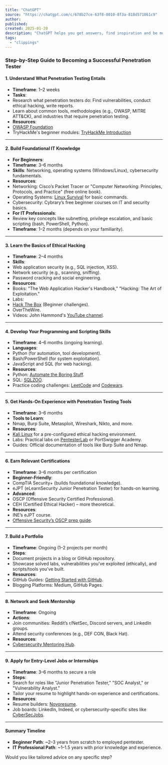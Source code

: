```yaml
---
title: "ChatGPT"
source: "https://chatgpt.com/c/678b27ce-63f8-8010-8f3a-818d571861c9"
author:
published:
created: 2025-01-20
description: "ChatGPT helps you get answers, find inspiration and be more productive. It is free to use and easy to try. Just ask and ChatGPT can help with writing, learning, brainstorming and more."
tags:
  - "clippings"
---
```

### Step-by-Step Guide to Becoming a Successful Penetration Tester

#### 1\. **Understand What Penetration Testing Entails**

- **Timeframe**: 1–2 weeks
- **Tasks**:
- Research what penetration testers do: Find vulnerabilities, conduct ethical hacking, write reports.
- Learn about common tools, methodologies (e.g., OWASP, MITRE ATT&CK), and industries that require penetration testing.
- **Resources**:
- [OWASP Foundation](https://owasp.org/)
- TryHackMe's beginner modules: [TryHackMe Introduction](https://tryhackme.com/)

---

#### 2\. **Build Foundational IT Knowledge**

- **For Beginners**:
- **Timeframe**: 3–6 months
- **Skills**: Networking, operating systems (Windows/Linux), cybersecurity fundamentals.
- **Resources**:
- Networking: Cisco’s Packet Tracer or "Computer Networking: Principles, Protocols, and Practice" (free online book).
- Operating Systems: [Linux Survival](https://linuxsurvival.com/) for basic commands.
- Cybersecurity: Cybrary’s free beginner courses on IT and security basics.
- **For IT Professionals**:
- Review key concepts like subnetting, privilege escalation, and basic scripting (bash, PowerShell, Python).
- **Timeframe**: 1–2 months (depends on your familiarity).

---

#### 3\. **Learn the Basics of Ethical Hacking**

- **Timeframe**: 2–4 months
- **Skills**:
- Web application security (e.g., SQL injection, XSS).
- Network security (e.g., scanning, sniffing).
- Password cracking and social engineering.
- **Resources**:
- Books: "The Web Application Hacker's Handbook," "Hacking: The Art of Exploitation."
- Labs:
- [Hack The Box](https://www.hackthebox.com/) (Beginner challenges).
- OverTheWire.
- Videos: John Hammond's [YouTube channel](https://www.youtube.com/c/JohnHammond010).

---

#### 4\. **Develop Your Programming and Scripting Skills**

- **Timeframe**: 4–6 months (ongoing learning).
- **Languages**:
- Python (for automation, tool development).
- Bash/PowerShell (for system exploitation).
- JavaScript and SQL (for web hacking).
- **Resources**:
- Python: [Automate the Boring Stuff](https://automatetheboringstuff.com/).
- SQL: [SQLZOO](https://sqlzoo.net/).
- Practice coding challenges: [LeetCode](https://leetcode.com/) and [Codewars](https://www.codewars.com/).

---

#### 5\. **Get Hands-On Experience with Penetration Testing Tools**

- **Timeframe**: 3–6 months
- **Tools to Learn**:
- Nmap, Burp Suite, Metasploit, Wireshark, Nikto, and more.
- **Resources**:
- [Kali Linux](https://www.kali.org/) for a pre-configured ethical hacking environment.
- Labs: Practical labs on [PentesterLab](https://pentesterlab.com/) or PortSwigger Academy.
- Guides: Official documentation of tools like Burp Suite and Nmap.

---

#### 6\. **Earn Relevant Certifications**

- **Timeframe**: 3–6 months per certification
- **Beginner-Friendly**:
- CompTIA Security+ (builds foundational knowledge).
- eJPT (eLearnSecurity Junior Penetration Tester) for hands-on learning.
- **Advanced**:
- OSCP (Offensive Security Certified Professional).
- CEH (Certified Ethical Hacker) – more theoretical.
- **Resources**:
- INE’s eJPT course.
- [Offensive Security’s OSCP prep guide](https://www.offensive-security.com/).

---

#### 7\. **Build a Portfolio**

- **Timeframe**: Ongoing (1–2 projects per month)
- **Steps**:
- Document projects in a blog or GitHub repository.
- Showcase solved labs, vulnerabilities you’ve exploited (ethically), and scripts/tools you’ve built.
- **Resources**:
- GitHub Guides: [Getting Started with GitHub](https://docs.github.com/en/get-started).
- Blogging Platforms: Medium, GitHub Pages.

---

#### 8\. **Network and Seek Mentorship**

- **Timeframe**: Ongoing
- **Actions**:
- Join communities: Reddit’s r/NetSec, Discord servers, and LinkedIn groups.
- Attend security conferences (e.g., DEF CON, Black Hat).
- **Resources**:
- [Cybersecurity Mentoring Hub](https://cybermentordojo.com/).

---

#### 9\. **Apply for Entry-Level Jobs or Internships**

- **Timeframe**: 3–6 months to secure a role
- **Steps**:
- Search for roles like "Junior Penetration Tester," "SOC Analyst," or "Vulnerability Analyst."
- Tailor your resume to highlight hands-on experience and certifications.
- **Resources**:
- Resume builders: [Novoresume](https://novoresume.com/).
- Job boards: LinkedIn, Indeed, or cybersecurity-specific sites like [CyberSecJobs](https://cybersecjobs.com/).

---

#### Summary Timeline

- **Beginner Path**: ~2–3 years from scratch to employed pentester.
- **IT Professional Path**: ~1–1.5 years with prior knowledge and experience.

Would you like tailored advice on any specific step?